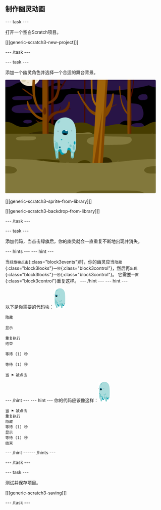 ## 制作幽灵动画

--- task ---

打开一个空白Scratch项目。

[[[generic-scratch3-new-project]]]

--- /task ---

--- task ---

添加一个幽灵角色并选择一个合适的舞台背景。

![截图](images/ghost-ghost.png)

[[[generic-scratch3-sprite-from-library]]]

[[[generic-scratch3-backdrop-from-library]]]

--- /task ---

--- task ---

添加代码，当点击绿旗后，你的幽灵就会一直重复不断地出现并消失。

--- hints --- --- hint ---

当`绿旗被点击`{:class="block3events"}时，你的幽灵应当`隐藏`{:class="block3looks"}`一秒`{:class="block3control"}，然后再`出现`{:class="block3looks"}`一秒`{:class="block3control"}。 它需要`一直`{:class="block3control"}重复这样。
--- /hint ---
 --- hint ---

以下是你需要的代码块：![幽灵角色](images/ghost-sprite.png)

```blocks3
隐藏

显示

重复执行
结束

等待 (1) 秒

等待 (1) 秒

当 ⚑ 被点击
```

--- /hint --- --- hint --- 你的代码应该像这样：![幽灵角色](images/ghost-sprite.png)

```blocks3
当 ⚑ 被点击
重复执行 
隐藏
等待 (1) 秒
显示
等待 (1) 秒
结束
```

--- /hint ------ /hints ---

--- /task ---

--- task ---

测试并保存项目。

[[[generic-scratch3-saving]]]

--- /task ---